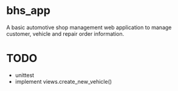 # bhs_app
A basic automotive shop management web application to manage customer, vehicle and repair order information.

# TODO
-   unittest
-   implement views.create_new_vehicle()
